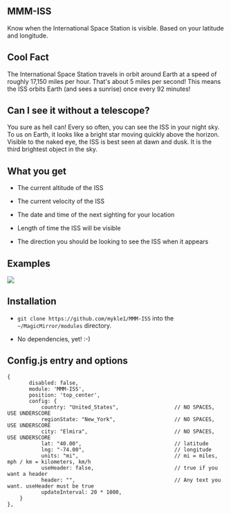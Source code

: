 ## MMM-ISS

Know when the International Space Station is visible. Based on your latitude and longitude.

## Cool Fact

The International Space Station travels in orbit around Earth at a speed of roughly 17,150 miles per hour.
That's about 5 miles per second! This means the ISS orbits Earth (and sees a sunrise) once every 92 minutes!

## Can I see it without a telescope?

You sure as hell can! Every so often, you can see the ISS in your night sky. To us on Earth, it looks like 
a bright star moving quickly above the horizon. Visible to the naked eye, the ISS is best seen at dawn and dusk.
It is the third brightest object in the sky. 

## What you get

* The current altitude of the ISS

* The current velocity of the ISS

* The date and time of the next sighting for your location

* Length of time the ISS will be visible

* The direction you should be looking to see the ISS when it appears

## Examples

![](pix/1.PNG)

## Installation

* `git clone https://github.com/mykle1/MMM-ISS` into the `~/MagicMirror/modules` directory.

* No dependencies, yet! :-)


## Config.js entry and options

    {
           disabled: false,
           module: 'MMM-ISS',
           position: 'top_center',
		   config: {
			   country: "United_States",                  // NO SPACES, USE UNDERSCORE
			   regionState: "New_York",                   // NO SPACES, USE UNDERSCORE
			   city: "Elmira",                            // NO SPACES, USE UNDERSCORE
			   lat: "40.00",                              // latitude
			   lng: "-74.00",                             // longitude
			   units: "mi",                               // mi = miles, mph / km = kilometers, km/h
			   useHeader: false,                          // true if you want a header      
			   header: "",                                // Any text you want. useHeader must be true
			   updateInterval: 20 * 1000,
		}
    },